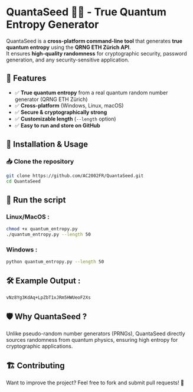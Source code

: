 # QuantaSeed 🌱🔬 - True Quantum Entropy Generator

QuantaSeed is a **cross-platform command-line tool** that generates **true quantum entropy** using the **QRNG ETH Zürich API**.  
It ensures **high-quality randomness** for cryptographic security, password generation, and any security-sensitive application.  

## 🚀 Features
- ✅ **True quantum entropy** from a real quantum random number generator (QRNG ETH Zürich)
- ✅ **Cross-platform** (Windows, Linux, macOS)
- ✅ **Secure & cryptographically strong**
- ✅ **Customizable length** (`--length` option)
- ✅ **Easy to run and store on GitHub**

## 🔧 Installation & Usage
### 📥 Clone the repository
```sh
git clone https://github.com/AC2002FR/QuantaSeed.git
cd QuantaSeed
```

## 🚀 Run the script
### Linux/MacOS :
```sh
chmod +x quantum_entropy.py
./quantum_entropy.py --length 50
```
### Windows : 
```sh
python quantum_entropy.py --length 50
```

## 🛠 Example Output : 
```sh
vNz8Yg3KdAq+LpZbT1xJRm5HWUeoF2Xs
```
## 🛡️ Why QuantaSeed ? 
Unlike pseudo-random number generators (PRNGs), QuantaSeed directly sources randomness from quantum physics, ensuring high entropy for cryptographic applications.

## 🏗️ Contributing
Want to improve the project? Feel free to fork and submit pull requests! 🚀


